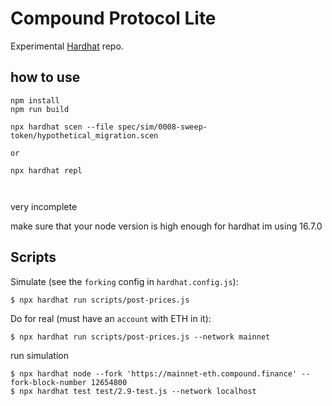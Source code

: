 # Compound Protocol Lite

Experimental [Hardhat](https://hardhat.org/) repo.


## how to use

```
npm install
npm run build

npx hardhat scen --file spec/sim/0008-sweep-token/hypothetical_migration.scen

or

npx hardhat repl



```

very incomplete


make sure that your node version is high enough for hardhat
im using 16.7.0


## Scripts

Simulate (see the `forking` config in `hardhat.config.js`):

```
$ npx hardhat run scripts/post-prices.js
```

Do for real (must have an `account` with ETH in it):

```
$ npx hardhat run scripts/post-prices.js --network mainnet
```


run simulation
```
$ npx hardhat node --fork 'https://mainnet-eth.compound.finance' --fork-block-number 12654800
$ npx hardhat test test/2.9-test.js --network localhost
```

